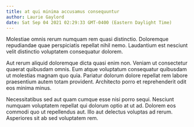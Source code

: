 ```yaml
---
title: at qui minima accusamus consequuntur
author: Laurie Gaylord
date: Sat Sep 04 2021 02:29:33 GMT-0400 (Eastern Daylight Time)
---
```

Molestiae omnis rerum numquam rem quasi distinctio. Doloremque repudiandae quae perspiciatis repellat nihil nemo. Laudantium est nesciunt velit distinctio voluptatem consequatur dolorem.

 Aut rerum aliquid doloremque dicta quasi enim non. Veniam ut consectetur quaerat quibusdam omnis. Eum atque voluptatum consequatur quibusdam ut molestias magnam quo quia. Pariatur dolorum dolore repellat rem labore praesentium autem totam provident. Architecto porro et reprehenderit odit eos minima minus.

 Necessitatibus sed aut quam cumque esse nisi porro sequi. Nesciunt numquam voluptatem repellat qui dolorum optio at ut ad. Dolorem eos commodi quo ut repellendus aut. Illo aut delectus voluptas ad rerum. Asperiores sit ab sed voluptatem rem.